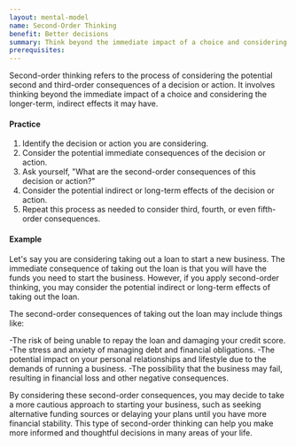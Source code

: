 ```yaml
---
layout: mental-model
name: Second-Order Thinking
benefit: Better decisions
summary: Think beyond the immediate impact of a choice and considering the longer-term, indirect effects.
prerequisites:
---
```

Second-order thinking refers to the process of considering the potential second and third-order consequences of a decision or action. It involves thinking beyond the immediate impact of a choice and considering the longer-term, indirect effects it may have.


#### Practice

1. Identify the decision or action you are considering.
2. Consider the potential immediate consequences of the decision or action.
3. Ask yourself, "What are the second-order consequences of this decision or action?"
4. Consider the potential indirect or long-term effects of the decision or action.
5. Repeat this process as needed to consider third, fourth, or even fifth-order consequences.


#### Example

Let's say you are considering taking out a loan to start a new business. The immediate consequence of taking out the loan is that you will have the funds you need to start the business. However, if you apply second-order thinking, you may consider the potential indirect or long-term effects of taking out the loan.

The second-order consequences of taking out the loan may include things like:

-The risk of being unable to repay the loan and damaging your credit score.
-The stress and anxiety of managing debt and financial obligations.
-The potential impact on your personal relationships and lifestyle due to the demands of running a business.
-The possibility that the business may fail, resulting in financial loss and other negative consequences.

By considering these second-order consequences, you may decide to take a more cautious approach to starting your business, such as seeking alternative funding sources or delaying your plans until you have more financial stability. This type of second-order thinking can help you make more informed and thoughtful decisions in many areas of your life.
